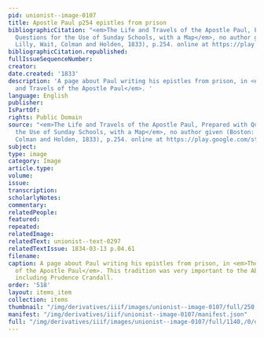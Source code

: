 ```yaml
---
pid: unionist--image-0107
title: Apostle Paul p254 epistles from prison
bibliographicCitation: "<em>The Life and Travels of the Apostle Paul, Prepared with
  Questions for the Use of Sunday Schools, with a Map</em>, no author given (Boston:
  Lilly, Wait, Colman and Holden, 1833), p.254. online at https://play.google.com/store/books/details?id=AzwAAAAAYAAJ&rdid=book-AzwAAAAAYAAJ&rdot=1"
bibliographicCitation.republished: 
fullIssueSequenceNumber: 
creator: 
date.created: '1833'
description: 'A page about Paul writing his epistles from prison, in <em>The Life
  and Travels of the Apostle Paul</em>. '
language: English
publisher: 
IsPartOf: 
rights: Public Domain
source: "<em>The Life and Travels of the Apostle Paul, Prepared with Questions for
  the Use of Sunday Schools, with a Map</em>, no author given (Boston: Lilly, Wait,
  Colman and Holden, 1833), p.254. online at https://play.google.com/store/books/details?id=AzwAAAAAYAAJ&rdid=book-AzwAAAAAYAAJ&rdot=1"
subject: 
type: image
category: Image
article.type: 
volume: 
issue: 
transcription: 
scholarlyNotes: 
commentary: 
relatedPeople: 
featured: 
repeated: 
relatedImage: 
relatedText: unionist--text-0297
relatedTextIssue: 1834-03-13 p.04.61
filename: 
caption: A page about Paul writing his epistles from prison, in <em>The Life and Travels
  of the Apostle Paul</em>. This tradition was very important to the Abolitionists,
  including Prudence Crandall.
order: '518'
layout: items_item
collection: items
thumbnail: "/img/derivatives/iiif/images/unionist--image-0107/full/250,/0/default.jpg"
manifest: "/img/derivatives/iiif/unionist--image-0107/manifest.json"
full: "/img/derivatives/iiif/images/unionist--image-0107/full/1140,/0/default.jpg"
---
```

